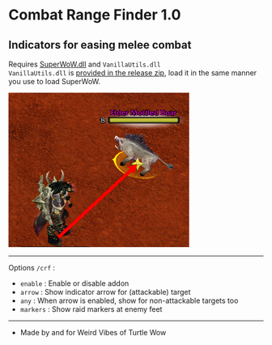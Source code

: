 # Combat Range Finder 1.0
Indicators for easing melee combat
---
Requires [SuperWoW.dll](https://github.com/balakethelock/SuperWoW) and `VanillaUtils.dll`  
`VanillaUtils.dll` is [provided in the release zip](https://github.com/MarcelineVQ/CombatRangeFinder/releases), load it in the same manner you use to load SuperWoW.

![](./ex1.png)

___
Options `/crf` :
* `enable` : Enable or disable addon
* `arrow` : Show indicator arrow for (attackable) target
* `any` : When arrow is enabled, show for non-attackable targets too
* `markers` : Show raid markers at enemy feet

___
* Made by and for Weird Vibes of Turtle Wow  
